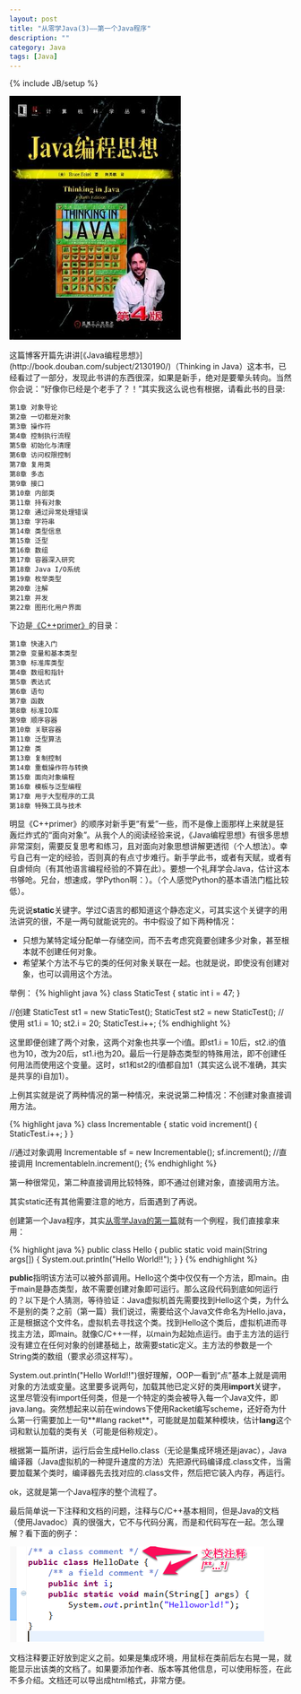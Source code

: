 ```yaml
---
layout: post
title: "从零学Java(3)——第一个Java程序"
description: ""
category: Java
tags: [Java]
---
```

{% include JB/setup %}

<p><img src="/images/blogImgs/thinkinginjava.jpg"></p>
这篇博客开篇先讲讲[《Java编程思想》](http://book.douban.com/subject/2130190/)（Thinking in Java）这本书，已经看过了一部分，发现此书讲的东西很深，如果是新手，绝对是要晕头转向。当然你会说：“好像你已经是个老手了？！”其实我这么说也有根据，请看此书的目录:

    第1章 对象导论                      
    第2章 一切都是对象					  
    第3章 操作符 						  
    第4章 控制执行流程                   
    第5章 初始化与清理                   
    第6章 访问权限控制					  
    第7章 复用类                        
    第8章 多态                          
    第9章 接口                          
    第10章 内部类 					   
    第11章 持有对象					   
    第12章 通过异常处理错误			       
    第13章 字符串                        
    第14章 类型信息                      
    第15章 泛型 					       
    第16章 数组                         
    第17章 容器深入研究                   
    第18章 Java I/O系统                 
    第19章 枚举类型
    第20章 注解
    第21章 并发
    第22章 图形化用户界面

下边是[《C++primer》](http://book.douban.com/subject/1767741/)的目录：

    第1章 快速入门
    第2章 变量和基本类型
    第3章 标准库类型
    第4章 数组和指针
    第5章 表达式
    第6章 语句
    第7章 函数
    第8章 标准IO库
    第9章 顺序容器
    第10章 关联容器
    第11章 泛型算法
    第12章 类
    第13章 复制控制
    第14章 重载操作符与转换
    第15章 面向对象编程
    第16章 模板与泛型编程
    第17章 用于大型程序的工具
    第18章 特殊工具与技术

明显《C++primer》的顺序对新手更“有爱”一些，而不是像上面那样上来就是狂轰烂炸式的“面向对象”。从我个人的阅读经验来说，《Java编程思想》有很多思想非常深刻，需要反复思考和练习，且对面向对象思想讲解更透彻（个人想法）。幸亏自己有一定的经验，否则真的有点寸步难行。新手学此书，或者有天赋，或者有自虐倾向（有其他语言编程经验的不算在此）。要想一个礼拜学会Java，估计这本书够呛。兄台，想速成，学Python啊：）。（个人感觉Python的基本语法门槛比较低）。

先说说**static**关键字。学过C语言的都知道这个静态定义，可其实这个关键字的用法讲究的很，不是一两句就能说完的。书中假设了如下两种情况：

<ul>
<li>只想为某特定域分配单一存储空间，而不去考虑究竟要创建多少对象，甚至根本就不创建任何对象。</li>
<li>希望某个方法不与它的类的任何对象关联在一起。也就是说，即使没有创建对象，也可以调用这个方法。</li>
</ul>

举例：
{% highlight java %}
class StaticTest {
	static int i = 47;
}

//创建
StaticTest st1 = new StaticTest();
StaticTest st2 = new StaticTest();
//使用
st1.i = 10;
st2.i = 20;
StaticTest.i++;
{% endhighlight %}

这里即便创建了两个对象，这两个对象也共享一个i值。即st1.i = 10后，st2.i的值也为10，改为20后，st1.i也为20。最后一行是静态类型的特殊用法，即不创建任何用法而使用这个变量。这时，st1和st2的i值都自加1（其实这么说不准确，其实是共享的i自加1）。

上例其实就是说了两种情况的第一种情况，来说说第二种情况：不创建对象直接调用方法。

{% highlight java %}
class Incrementable {
	static void increment() {
		StaticTest.i++;
    }
}

//通过对象调用
Incrementable sf = new Incrementable();
sf.increment();
//直接调用
IncrementableIn.increment();
{% endhighlight %}

第一种很常见，第二种直接调用比较特殊，即不通过创建对象，直接调用方法。

其实static还有其他需要注意的地方，后面遇到了再说。

创建第一个Java程序，其实[从零学Java的第一篇](http://liuyu314.github.io/java/2013/11/26/javaenv/)就有一个例程，我们直接拿来用：

{% highlight java %}
public class Hello
{
    public static void main(String args[])
    {
        System.out.println("Hello World!!");
    }
}
{% endhighlight %}

**public**指明该方法可以被外部调用。Hello这个类中仅仅有一个方法，即main。由于main是静态类型，故不需要创建对象即可运行。那么这段代码到底如何运行的？以下是个人猜测，等待验证：Java虚拟机首先需要找到Hello这个类，为什么不是别的类？之前（第一篇）我们说过，需要给这个Java文件命名为Hello.java，正是根据这个文件名，虚拟机去寻找这个类。找到Hello这个类后，虚拟机进而寻找主方法，即main。就像C/C++一样，以main为起始点运行。由于主方法的运行没有建立在任何对象的创建基础上，故需要static定义。主方法的参数是一个String类的数组（要求必须这样写）。

System.out.println("Hello World!!")很好理解，OOP一看到“点”基本上就是调用对象的方法或变量。这里要多说两句，加载其他已定义好的类用**import**关键字，这里尽管没有import任何类，但是一个特定的类会被导入每一个Java文件，即java.lang。突然想起来以前在windows下使用Racket编写scheme，还好奇为什么第一行需要加上一句**#lang racket**，可能就是加载某种模块，估计**lang**这个词和默认加载的类有关（可能是俗称规定）。

根据第一篇所讲，运行后会生成Hello.class（无论是集成环境还是javac），Java编译器（Java虚拟机的一种提升速度的方法）先把源代码编译成.class文件，当需要加载某个类时，编译器先去找对应的.class文件，然后把它装入内存，再运行。

ok，这就是第一个Java程序的整个流程了。

最后简单说一下注释和文档的问题，注释与C/C++基本相同，但是Java的文档（使用Javadoc）真的很强大，它不与代码分离，而是和代码写在一起。怎么理解？看下面的例子：

<p><img src="/images/blogImgs/javadoc.png"></p>

文档注释要正好放到定义之前。如果是集成环境，用鼠标在类前后左右晃一晃，就能显示出该类的文档了。如果要添加作者、版本等其他信息，可以使用标签，在此不多介绍。文档还可以导出成html格式，非常方便。